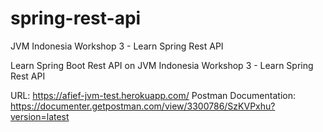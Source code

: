 # spring-rest-api
JVM Indonesia Workshop 3 - Learn Spring Rest API

Learn Spring Boot Rest API on JVM Indonesia Workshop 3 - Learn Spring Rest API

URL: https://afief-jvm-test.herokuapp.com/
Postman Documentation: https://documenter.getpostman.com/view/3300786/SzKVPxhu?version=latest
